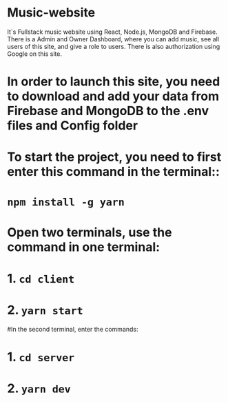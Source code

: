 # Music-website
It`s Fullstack music website using React, Node.js, MongoDB and Firebase. There is a Admin and Owner Dashboard, where you can add music, see all users of this site, and give a role to users. There is also authorization using Google on this site.

# In order to launch this site, you need to download and add your data from Firebase and MongoDB to the .env files and Config folder

# To start the project, you need to first enter this command in the terminal:: 
# `npm install -g yarn`

# Open two terminals, use the command in one terminal:
# 1. `cd client`
# 2. `yarn start`

#In the second terminal, enter the commands:
# 1. `cd server`
# 2. `yarn dev` 
